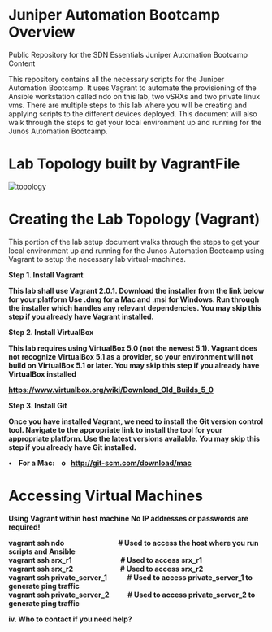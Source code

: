 # Juniper Automation Bootcamp Overview
Public Repository for the SDN Essentials Juniper Automation Bootcamp Content

This repository contains all the necessary scripts for the Juniper Automation Bootcamp. It uses Vagrant to automate the provisioning of the Ansible workstation called ndo on this lab, two vSRXs and two private linux vms. There are multiple steps to this lab where you will be creating and applying scripts to the different devices deployed. This document will also walk through the steps to get your local environment up and running for the Junos Automation Bootcamp.


# Lab Topology built by VagrantFile

![topology](https://user-images.githubusercontent.com/19932683/35638353-e4e1520e-0684-11e8-9edb-c760cbd8d503.png)

# Creating the Lab Topology (Vagrant)

This portion of the lab setup document walks through the steps to get your local environment up and running for the Junos Automation Bootcamp using Vagrant to setup the necessary lab virtual-machines.

<b>Step 1. Install Vagrant

This lab shall use Vagrant 2.0.1. Download the installer from the link below for your platform Use .dmg for a Mac and .msi for Windows. Run through the installer which handles any relevant dependencies. You may skip this step if you already have Vagrant installed.

<b>Step 2. Install VirtualBox

This lab requires using VirtualBox 5.0 (not the newest 5.1). Vagrant does not recognize VirtualBox 5.1 as a provider, so your environment will not build on VirtualBox 5.1 or later. You may skip this step if you already have VirtualBox installed

https://www.virtualbox.org/wiki/Download_Old_Builds_5_0

<b>Step 3. Install Git
 
 Once you have installed Vagrant, we need to install the Git version control tool. Navigate to the
 appropriate link to install the tool for your appropriate platform. Use the latest versions available.
 You may skip this step if you already have Git installed.
 
 • &nbsp;&nbsp; For a Mac:
       &nbsp;&nbsp; o &nbsp; http://git-scm.com/download/mac

# Accessing Virtual Machines

Using Vagrant within host machine
No IP addresses or passwords are required!  

<p>
vagrant ssh ndo               &nbsp;&nbsp;&nbsp;&nbsp;&nbsp;&nbsp;&nbsp;&nbsp;&nbsp;&nbsp;&nbsp;&nbsp;&nbsp;&nbsp;&nbsp;&nbsp;&nbsp;&nbsp;&nbsp;&nbsp;&nbsp;&nbsp;&nbsp;&nbsp;&nbsp;&nbsp;&nbsp;&nbsp;&nbsp;&nbsp; # Used to access the host where you run scripts and Ansible <br />
vagrant ssh srx_r1            &nbsp;&nbsp;&nbsp;&nbsp;&nbsp;&nbsp;&nbsp;&nbsp;&nbsp;&nbsp;&nbsp;&nbsp;&nbsp;&nbsp;&nbsp;&nbsp;&nbsp;&nbsp;&nbsp;&nbsp;&nbsp;&nbsp;&nbsp;&nbsp;&nbsp;&nbsp;&nbsp;&nbsp;# Used to access srx_r1 <br />
vagrant ssh srx_r2            &nbsp;&nbsp;&nbsp;&nbsp;&nbsp;&nbsp;&nbsp;&nbsp;&nbsp;&nbsp;&nbsp;&nbsp;&nbsp;&nbsp;&nbsp;&nbsp;&nbsp;&nbsp;&nbsp;&nbsp;&nbsp;&nbsp;&nbsp;&nbsp;&nbsp;&nbsp;&nbsp;# Used to access srx_r2 <br />
vagrant ssh private_server_1  &nbsp;&nbsp;&nbsp;&nbsp;&nbsp;&nbsp;&nbsp;&nbsp;&nbsp;&nbsp;&nbsp;# Used to access private_server_1 to generate ping traffic <br />
vagrant ssh private_server_2  &nbsp;&nbsp;&nbsp;&nbsp;&nbsp;&nbsp;&nbsp;&nbsp;&nbsp;&nbsp;# Used to access private_server_2 to generate ping traffic <br />
 <p>



iv.      Who to contact if you need help?
